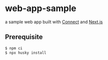 # web-app-sample

a sample web app built with [Connect](https://connectrpc.com) and [Next.js](https://nextjs.org)

## Prerequisite

```sh
$ npm ci
$ npx husky install
```
